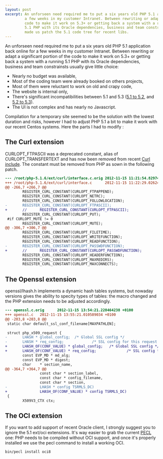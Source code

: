 ```yaml
---
layout: post
excerpt: An unforseen need required me to put a six years old PHP 5.1 application back online for
         a few weeks in my customer Intranet. Between rewriting or adapt a significant portion of the
         code to make it work on 5.3+ or getting back a system with a running
         5.1 PHP with its Oracle dependencies, business and team constrainsts
         made us patch the 5.1 code tree for recent libs.
---
```


An unforseen need required me to put a six years old PHP 5.1 application back online for
a few weeks in my customer Intranet. Between rewriting or adapt a significant portion of the
code to make it work on 5.3+ or getting back a system with a running
5.1 PHP with its Oracle dependencies, business and team constrainsts
usually give little choice:

* Nearly no budget was available,
* Most of the coding team were already booked on others projects,
* Most of them were reluctant to work on old and crapy code,
* The website is internal only,
* There's significant incompatibilities between 5.1 and 5.3 ([5.1 to 5.2][5.1 to 5.2], and [5.2 to 5.3][5.2 to 5.3]).
* The UI is not complex and has nearly no Javascript.

Compilation for a temporary site seemed to be the solution with the lowest duration and risks, however I had to adjust PHP 5.1 a bit to make it work with our recent Centos systems. Here the parts I had to modify :

## The Curl extension

CURLOPT\_FTPASCII was a deprecated constant, alias of CURLOPT\_TRANSFERTEXT and has now been removed from recent [Curl include][Curl include]. The constant must be removed from PHP as sown in the following patch.

```diff
--- /root/php-5.1.6/ext/curl/interface.c.orig 2012-11-15 11:21:54.829741804 +0100
+++ /root/php-5.1.6/ext/curl/interface.c      2012-11-15 11:22:29.026246504 +0100
@@ -266,7 +266,7 @@
        REGISTER_CURL_CONSTANT(CURLOPT_FTPAPPEND);
        REGISTER_CURL_CONSTANT(CURLOPT_NETRC);
        REGISTER_CURL_CONSTANT(CURLOPT_FOLLOWLOCATION);
-       REGISTER_CURL_CONSTANT(CURLOPT_FTPASCII);
+       //      REGISTER_CURL_CONSTANT(CURLOPT_FTPASCII);
        REGISTER_CURL_CONSTANT(CURLOPT_PUT);
 #if CURLOPT_MUTE != 0
        REGISTER_CURL_CONSTANT(CURLOPT_MUTE);
@@ -306,7 +306,7 @@
        REGISTER_CURL_CONSTANT(CURLOPT_FILETIME);
        REGISTER_CURL_CONSTANT(CURLOPT_WRITEFUNCTION);
        REGISTER_CURL_CONSTANT(CURLOPT_READFUNCTION);
-       REGISTER_CURL_CONSTANT(CURLOPT_PASSWDFUNCTION);
+       //      REGISTER_CURL_CONSTANT(CURLOPT_PASSWDFUNCTION);
        REGISTER_CURL_CONSTANT(CURLOPT_HEADERFUNCTION);
        REGISTER_CURL_CONSTANT(CURLOPT_MAXREDIRS);
        REGISTER_CURL_CONSTANT(CURLOPT_MAXCONNECTS);
```

## The Openssl extension
openssl/lhash.h implements a dynamic hash tables systems, but nowaday versions gives the ability to specity types of tables: the macro changed and the PHP extension needs to be adjusted accordingly.

```diff
--- openssl.c.orig      2012-11-15 13:54:21.228464238 +0100
+++ openssl.c   2012-11-15 13:55:21.010589034 +0100
@@ -203,8 +203,8 @@
 static char default_ssl_conf_filename[MAXPATHLEN];
 
 struct php_x509_request {
-       LHASH * global_config;  /* Global SSL config */
-       LHASH * req_config;             /* SSL config for this request */
+       LHASH_OF(CONF_VALUE) * global_config;   /* Global SSL config */
+       LHASH_OF(CONF_VALUE) * req_config;              /* SSL config for this request */
        const EVP_MD * md_alg;
        const EVP_MD * digest;
        char    * section_name,
@@ -364,7 +364,7 @@
                const char * section_label,
                const char * config_filename,
                const char * section,
-               LHASH * config TSRMLS_DC)
+               LHASH_OF(CONF_VALUE) * config TSRMLS_DC)
 {
        X509V3_CTX ctx;
```

## The OCI extension
If you want to add support of recent Oracle client, I strongly suggest you to ignore the 5.1 ext/oci extensions. It's way easier to grab the current [PECL][PECL] one: PHP needs to be compiled without OCI support, and once it's properly installed we use the pecl command to install a working OCI.

```bash
bin/pecl install oci8
```

[5.1 to 5.2]: http://www.php.net/manual/en/migration52.incompatible.php
[5.2 to 5.3]: http://www.php.net/manual/en/migration53.incompatible.php
[Curl include]: https://github.com/bagder/curl/blob/master/include/curl/curl.h
[PECL]: http://pecl.php.net/
